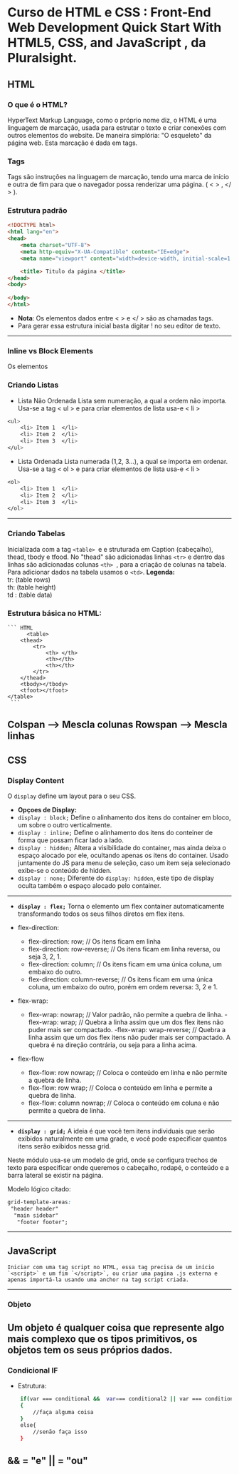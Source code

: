 # Curso de HTML e CSS : Front-End Web Development Quick Start With HTML5, CSS, and JavaScript , da Pluralsight.

## HTML
### O que é o HTML?
HyperText Markup Language, como o próprio nome diz, o HTML é uma linguagem de marcação, usada para estrutar o texto e criar conexões com outros elementos do website. De maneira simplória: "O esqueleto" da página web. Esta marcação é dada em tags.

### Tags
Tags são instruções na linguagem de marcação, tendo uma marca de início e outra de fim para que o navegador possa renderizar uma página. ( < > , </ > ).

### Estrutura padrão 
```HTML
<!DOCTYPE html>
<html lang="en">
<head>
    <meta charset="UTF-8">
    <meta http-equiv="X-UA-Compatible" content="IE=edge">
    <meta name="viewport" content="width=device-width, initial-scale=1.0">

    <title> Titulo da página </title>
</head>
<body>
    
</body>
</html>
```
- **Nota**: Os elementos dados entre < > e </ > são as chamadas tags. 
- Para gerar essa estrutura inicial basta digitar ! no seu editor de texto.
------------------------------------------
### Inline vs Block Elements
Os elementos 


### Criando Listas
- Lista Não Ordenada 
Lista sem numeração, a qual a ordem não importa. Usa-se a tag < ul > e para criar elementos de lista usa-e < li >
``` CSS
<ul>
    <li> Item 1  </li>
    <li> Item 2  </li>
    <li> Item 3  </li>
</ul>
```
- Lista Ordenada
Lista numerada (1,2, 3...), a qual se importa em ordenar. Usa-se a tag < ol > e para criar elementos de lista usa-e < li >

``` CSS
<ol>
    <li> Item 1  </li>
    <li> Item 2  </li>
    <li> Item 3  </li>
</ol>
```
------------------------------------------
### Criando Tabelas
 Inicializada com a tag `<table> `e e struturada em Caption (cabeçalho), thead, tbody e tfood. No "thead" são adicionadas linhas `<tr>` e dentro das linhas são adicionadas colunas `<th> `, para a criação de colunas na tabela. Para adicionar dados na tabela usamos o `<td>`.
  **Legenda:** <br>
    tr:  (table rows) <br>
    th:  (table height) <br>
    td : (table data) <br>
    
 ### Estrutura básica no HTML:
    ``` HTML
          <table>
        <thead>
            <tr>
                <th> </th>
                <th></th>
                <th></th>
            </tr>
        </thead>
        <tbody></tbody>
        <tfoot></tfoot>
    </table>
     ```
Colspan —> Mescla colunas
Rowspan —> Mescla linhas
------------------------------------------
## CSS

### Display Content
O `display` define um layout para o seu CSS.

- **Opçoes de Display:**
- `display : block;`
Define o alinhamento dos itens do container em bloco, um sobre o outro verticalmente.
- `display : inline;`
Define o alinhamento dos itens do conteiner de forma que possam ficar lado a lado.
- `display : hidden;`
Altera a visibilidade do container, mas ainda deixa o espaço alocado por ele, ocultando apenas os itens do container. Usado juntamente do JS para menu de seleção, caso um item seja selecionado exibe-se o conteúdo de hidden.
- `display : none;`
Diferente do `display: hidden`, este tipo de display oculta também o espaço alocado pelo container.
------------------------------------------
- **`display : flex;`**
Torna o elemento um flex container automaticamente transformando todos os seus filhos diretos em flex itens.

- flex-direction:
    - flex-direction: row;
    // Os itens ficam em linha
    - flex-direction: row-reverse;
    // Os itens ficam em linha reversa, ou      seja 3, 2, 1.
    -  flex-direction: column;
    // Os itens ficam em uma única coluna,      um embaixo do outro.
    - flex-direction: column-reverse;
    // Os itens ficam em uma única coluna,      um embaixo do outro, porém em ordem         reversa: 3, 2 e 1.
 - flex-wrap:
    - flex-wrap: nowrap;
    // Valor padrão, não permite a quebra       de linha.
    -flex-wrap: wrap;
    // Quebra a linha assim que um dos          flex itens não puder mais ser              compactado.
    -flex-wrap: wrap-reverse;
    // Quebra a linha assim que um dos            flex itens não puder mais ser             compactado. A quebra é na direção         contrária, ou seja para a linha           acima.  
 - flex-flow
    - flex-flow: row nowrap;
    // Coloca o conteúdo em linha e não         permite a quebra de linha.
    - flex-flow: row wrap;
    // Coloca o conteúdo em linha e            permite a quebra de linha.
    - flex-flow: column nowrap;
    // Coloca o conteúdo em coluna e não        permite a quebra de linha.
------------------------------------------
- **`display : grid;`**
A ideia é que você tem itens individuais que serão exibidos naturalmente em uma grade, e você pode especificar quantos itens serão exibidos nessa grid.

Neste módulo usa-se um modelo de grid, onde se configura trechos de texto para especificar onde queremos o cabeçalho, rodapé, o conteúdo e a barra lateral se existir na página.

Modelo lógico citado:
```CSS
grid-template-areas:
 "header header"
  "main sidebar"
   "footer footer";
   ```
------------------------------------------
## JavaScript
    Iniciar com uma tag script no HTML, essa tag precisa de um início `<script>` e um fim `</script>`, ou criar uma pagina .js externa e apenas importá-la usando uma anchor na tag script criada.
------------------------------------------

### Objeto
Um objeto é qualquer coisa que represente algo mais complexo que os tipos primitivos, os objetos tem os seus próprios dados.
------------------------------------------

### Condicional IF
- Estrutura:
``` bash
    if(var === conditional &&  var=== conditional2 || var === conditional 3 ) 
    {
        //faça alguma coisa
    }
    else{
        //senão faça isso
    }
```
&& = "e"
|| = "ou"
------------------------------------------



